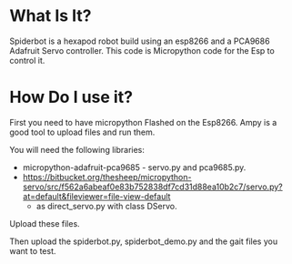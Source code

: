 
What Is It?
===========

Spiderbot is a hexapod robot build using an esp8266 and a PCA9686 Adafruit Servo controller.
This code is Micropython code for the Esp to control it.

How Do I use it?
=================

First you need to have micropython Flashed on the Esp8266. Ampy is a good tool to upload files and run them.

You will need the following libraries:

  * micropython-adafruit-pca9685 - servo.py and pca9685.py.
  * https://bitbucket.org/thesheep/micropython-servo/src/f562a6abeaf0e83b752838df7cd31d88ea10b2c7/servo.py?at=default&fileviewer=file-view-default
      * as direct_servo.py with class DServo.
      
Upload these files.

Then upload the spiderbot.py, spiderbot_demo.py and the gait files you want to test.
